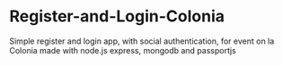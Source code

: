 # Register-and-Login-Colonia
Simple register and login app, with social authentication, for event on la Colonia made with node.js express, mongodb and passportjs
